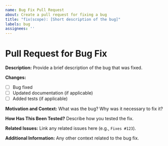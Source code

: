 ```yaml
---
name: Bug Fix Pull Request
about: Create a pull request for fixing a bug
title: "fix(scope): [Short description of the bug]"
labels: bug
assignees: ''
---
```


# Pull Request for Bug Fix

**Description:**
Provide a brief description of the bug that was fixed.

**Changes:**
- [ ] Bug fixed
- [ ] Updated documentation (if applicable)
- [ ] Added tests (if applicable)

**Motivation and Context:**
What was the bug? Why was it necessary to fix it?

**How Has This Been Tested?**
Describe how you tested the fix.

**Related Issues:**
Link any related issues here (e.g., `Fixes #123`).

**Additional Information:**
Any other context related to the bug fix.

